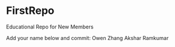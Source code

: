 # FirstRepo
Educational Repo for New Members

Add your name below and commit:
Owen Zhang
Akshar Ramkumar
